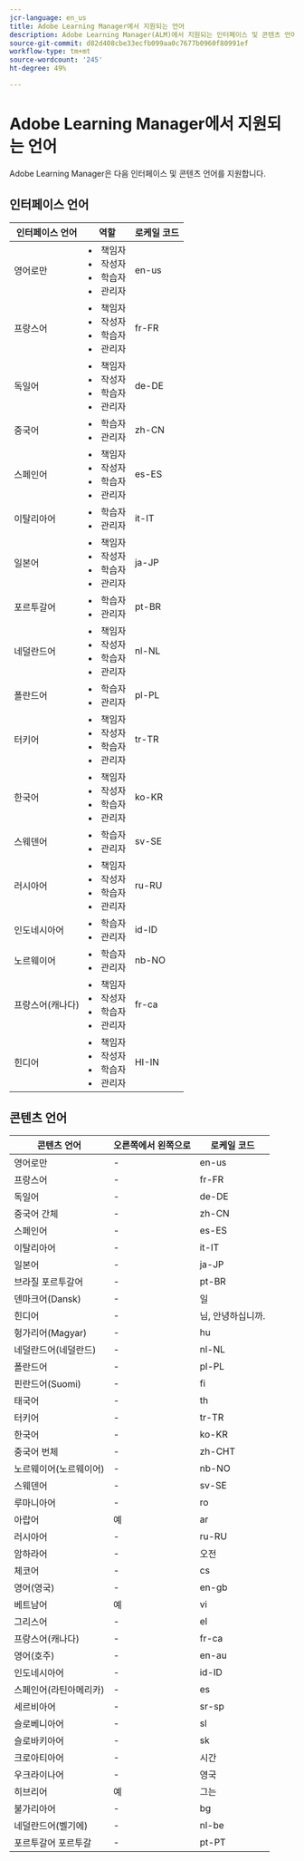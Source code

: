 ```yaml
---
jcr-language: en_us
title: Adobe Learning Manager에서 지원되는 언어
description: Adobe Learning Manager(ALM)에서 지원되는 인터페이스 및 콘텐츠 언어 살펴보기
source-git-commit: d82d408cbe33ecfb099aa0c7677b0960f80991ef
workflow-type: tm+mt
source-wordcount: '245'
ht-degree: 49%

---
```


# Adobe Learning Manager에서 지원되는 언어

Adobe Learning Manager은 다음 인터페이스 및 콘텐츠 언어를 지원합니다.

## 인터페이스 언어

| 인터페이스 언어 | 역할 | 로케일 코드 |
|---|---|---|
| 영어로만 | <li>책임자</li><li>작성자</li><li>학습자</li><li>관리자</li> | en-us |
| 프랑스어 | <li>책임자</li><li>작성자</li><li>학습자</li><li>관리자</li> | fr-FR |
| 독일어 | <li>책임자</li><li>작성자</li><li>학습자</li><li>관리자</li> | de-DE |
| 중국어 | <li>학습자</li><li>관리자</li> | zh-CN |
| 스페인어 | <li>책임자</li><li>작성자</li><li>학습자</li><li>관리자</li> | es-ES |
| 이탈리아어 | <li>학습자</li><li>관리자</li> | it-IT |
| 일본어 | <li>책임자</li><li>작성자</li><li>학습자</li><li>관리자</li> | ja-JP |
| 포르투갈어 | <li>학습자</li><li>관리자</li> | pt-BR |
| 네덜란드어 | <li>책임자</li><li>작성자</li><li>학습자</li><li>관리자</li> | nl-NL |
| 폴란드어 | <li>학습자</li><li>관리자</li> | pl-PL |
| 터키어 | <li>책임자</li><li>작성자</li><li>학습자</li><li>관리자</li> | tr-TR |
| 한국어 | <li>책임자</li><li>작성자</li><li>학습자</li><li>관리자</li> | ko-KR |
| 스웨덴어 | <li>학습자</li><li>관리자</li> | sv-SE |
| 러시아어 | <li>책임자</li><li>작성자</li><li>학습자</li><li>관리자</li> | ru-RU |
| 인도네시아어 | <li>학습자</li><li>관리자</li> | id-ID |
| 노르웨이어 | <li>학습자</li><li>관리자</li> | nb-NO |
| 프랑스어(캐나다) | <li>책임자</li><li>작성자</li><li>학습자</li><li>관리자</li> | fr-ca |
| 힌디어 | <li>책임자</li><li>작성자</li><li>학습자</li><li>관리자</li> | HI-IN |

## 콘텐츠 언어

| 콘텐츠 언어 | 오른쪽에서 왼쪽으로 | 로케일 코드 |
|---|---|---|
| 영어로만 | - | en-us |
| 프랑스어 | - | fr-FR |
| 독일어 | - | de-DE |
| 중국어 간체 | - | zh-CN |
| 스페인어 | - | es-ES |
| 이탈리아어 | - | it-IT |
| 일본어 | - | ja-JP |
| 브라질 포르투갈어 | - | pt-BR |
| 덴마크어(Dansk) | - | 일 |
| 힌디어 | - | 님, 안녕하십니까. |
| 헝가리어(Magyar) | - | hu |
| 네덜란드어(네덜란드) | - | nl-NL |
| 폴란드어 | - | pl-PL |
| 핀란드어(Suomi) | - | fi |
| 태국어 | - | th |
| 터키어 | - | tr-TR |
| 한국어 | - | ko-KR |
| 중국어 번체 | - | zh-CHT |
| 노르웨이어(노르웨이어) | - | nb-NO |
| 스웨덴어 | - | sv-SE |
| 루마니아어 | - | ro |
| 아랍어 | 예 | ar |
| 러시아어 | - | ru-RU |
| 암하라어 | - | 오전 |
| 체코어 | - | cs |
| 영어(영국) | - | en-gb |
| 베트남어 | 예 | vi |
| 그리스어 | - | el |
| 프랑스어(캐나다) | - | fr-ca |
| 영어(호주) | - | en-au |
| 인도네시아어 | - | id-ID |
| 스페인어(라틴아메리카) | - | es |
| 세르비아어 | - | sr-sp |
| 슬로베니아어 | - | sl |
| 슬로바키아어 | - | sk |
| 크로아티아어 | - | 시간 |
| 우크라이나어 | - | 영국 |
| 히브리어 | 예 | 그는 |
| 불가리아어 | - | bg |
| 네덜란드어(벨기에) | - | nl-be |
| 포르투갈어 포르투갈 | - | pt-PT |

